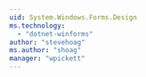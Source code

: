 ```yaml
---
uid: System.Windows.Forms.Design
ms.technology: 
  - "dotnet-winforms"
author: "stevehoag"
ms.author: "shoag"
manager: "wpickett"
---
```

